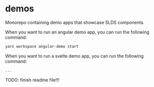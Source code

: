 # demos
Monorepo containing demo apps that showcase SLDS components.


When you want to run an angular demo app, you can run the following command:

```bash
yarn workspace angular-demo start
```

When you want to run a svelte demo app, you can run the following command:

```bash
...
```

TODO: finish readme file!!!